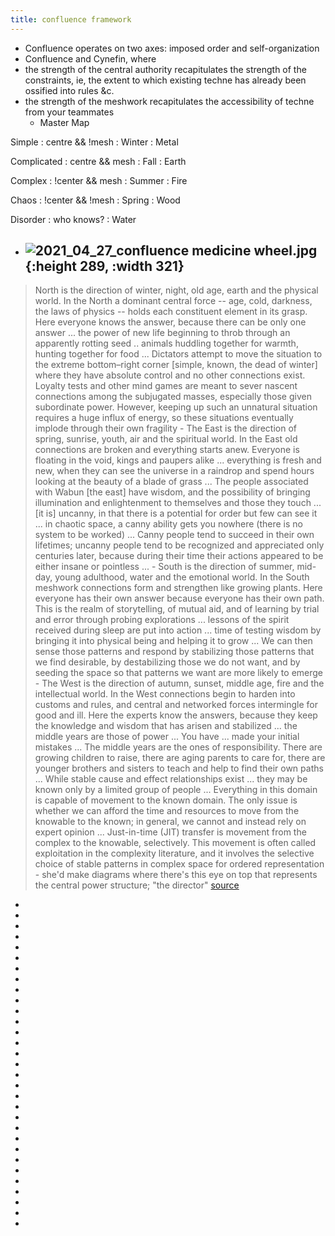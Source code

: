 ```yaml
---
title: confluence framework
---
```


- Confluence operates on two axes: imposed order and self-organization
- Confluence and Cynefin, where 
- the strength of the central authority recapitulates the strength of the constraints, ie, the extent to which existing techne has already been ossified into rules &c.
- the strength of the meshwork recapitulates the accessibility of techne from your teammates
  - Master Map

Simple
: centre && !mesh
: Winter
: Metal

Complicated
: centre && mesh
: Fall
: Earth

Complex
: !center && mesh
: Summer
: Fire

Chaos
: !center && !mesh
: Spring
: Wood

Disorder
: who knows?
: Water
  - ![2021_04_27_confluence medicine wheel.jpg](https://cdn.logseq.com/%2F76a092ee-fea0-471d-ac53-7ca67ccd9f8edd2ac7e8-c00f-454c-aee9-1405c738a21f2021_04_27_confluence%20medicine%20wheel.jpg?Expires=4773180321&Signature=k5IRV9ET0FV~aSCE8ZMUaohHRQniGRFBy9BPraQmZ05n-4VNWWZaMJwcUuIOJ86st~gIYT~DDGumZ9r82jrl0c-kt6uyqse12btBw6R7T141e--Ilwpn~8Ngb5ZJgOKNr9HepXmZq3Z-VljU0F0v9NhZ2~t4D9z6NhUU4RF2jNpvQMUHMcIEdlfesZfpKNbd0OBBG4LPRDSGFxxqQ~NZw9zFGvD~nKxYrz94MI9FJ0XvyLjLuDyKjPooUX~RXuAOv2KYL4k3LGHdYz-2B71LtgfJvkeMhZrbPdl9YYE0egccP2TeSvj~xvUFFt~T4qtYvrXjh8KKH6oRDXznaden6w__&Key-Pair-Id=APKAJE5CCD6X7MP6PTEA){:height 289, :width 321}
    - 
> North is the direction of winter, night, old age, earth and the physical world. In the North a dominant central force -- age, cold, darkness, the laws of physics -- holds each constituent element in its grasp. Here everyone knows the answer, because there can be only one answer ... the power of new life beginning to throb through an apparently rotting seed .. animals huddling together for warmth, hunting together for food ... Dictators attempt to move the situation to the extreme bottom–right corner [simple, known, the dead of winter] where they have absolute control and no other connections exist. Loyalty tests and other mind games are meant to sever nascent connections among the subjugated masses, especially those given subordinate power. However, keeping up such an unnatural situation requires a huge influx of energy, so these situations eventually implode through their own fragility
    - 
> The East is the direction of spring, sunrise, youth, air and the spiritual world. In the East old connections are broken and everything starts anew. Everyone is floating in the void, kings and paupers alike ... everything is fresh and new, when they can see the universe in a raindrop and spend hours looking at the beauty of a blade of grass ... The people associated with Wabun [the east] have wisdom, and the possibility of bringing illumination and enlightenment to themselves and those they touch ... [it is] uncanny, in that there is a potential for order but few can see it ... in chaotic space, a canny ability gets you nowhere (there is no system to be worked) ... Canny people tend to succeed in their own lifetimes; uncanny people tend to be recognized and appreciated only centuries later, because during their time their actions appeared to be either insane or pointless ...
    -
> South is the direction of summer, mid-day, young adulthood, water and the emotional world. In the South meshwork connections form and strengthen like growing plants. Here everyone has their own answer because everyone has their own path. This is the realm of storytelling, of mutual aid, and of learning by trial and error through probing explorations ... lessons of the spirit received during sleep are put into action ... time of testing wisdom by bringing it into physical being and helping it to grow ... We can then sense those patterns and respond by stabilizing those patterns that we find desirable, by destabilizing those we do not want, and by seeding the space so that patterns we want are more likely to emerge
    - 
> The West is the direction of autumn, sunset, middle age, fire and the intellectual world. In the West connections begin to harden into customs and rules, and central and networked forces intermingle for good and ill. Here the experts know the answers, because they keep the knowledge and wisdom that has arisen and stabilized ... the middle years are those of power ... You have ... made your initial mistakes ... The middle years are the ones of responsibility. There are growing children to raise, there are aging parents to care for, there are younger brothers and sisters to teach and help to find their own paths ... While stable cause and effect relationships exist ... they may be known only by a limited group of people ... Everything in this domain is capable of movement to the known domain. The only issue is whether we can afford the time and resources to move from the knowable to the known; in general, we cannot and instead rely on expert opinion ... Just-in-time (JIT) transfer is movement from the complex to the knowable, selectively. This movement is often called exploitation in the complexity literature, and it involves the selective choice of stable patterns in complex space for ordered representation
    - she'd make diagrams where there's this eye on top that represents the central power structure; "the director" [source](http://www.storycoloredglasses.com/2010/06/confluence.html)
-
-
-
-
-
-
-
-
-
-
-
-
-
-
-
-
-
-
-
-
-
-
-
-
-
-
-
-
-
-
-
